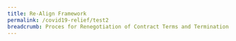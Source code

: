 ```yaml
---
title: Re-Align Framework
permalink: /covid19-relief/test2
breadcrumb: Proces for Renegotiation of Contract Terms and Termination of Contract
---
```

